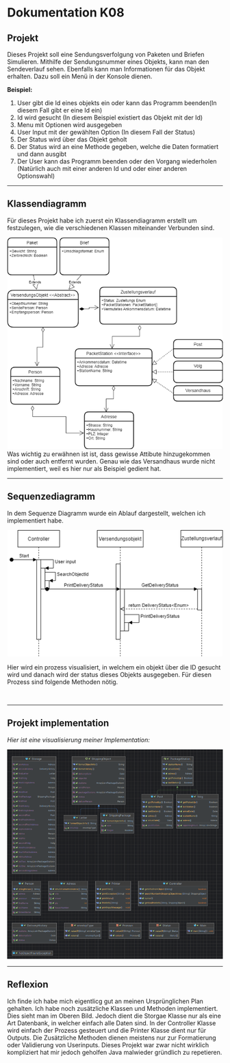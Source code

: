 # Dokumentation K08

## Projekt
Dieses Projekt soll eine Sendungsverfolgung von Paketen und Briefen Simulieren. 
Mithilfe der Sendungsnummer eines Objekts, kann man den Sendeverlauf sehen. Ebenfalls kann man Informationen für das Objekt erhalten.
Dazu soll ein Menü in der Konsole dienen.

**Beispiel:**
1. User gibt die Id eines objekts ein oder kann das Programm beenden(In diesem Fall gibt er eine Id ein)
2. Id wird gesucht (In diesem Beispiel existiert das Objekt mit der Id)
3. Menu mit Optionen wird ausgegeben
4. User Input mit der gewählten Option (In diesem Fall der Status)
5. Der Status wird über das Objekt geholt
6. Der Status wird an eine Methode gegeben, welche die Daten formatiert und dann ausgibt
7. Der User kann das Programm beenden oder den Vorgang wiederholen (Natürlich auch mit einer anderen Id und oder einer anderen Optionswahl)

<hr>

## Klassendiagramm
Für dieses Projekt habe ich zuerst ein Klassendiagramm erstellt um festzulegen, wie die verschiedenen Klassen miteinander Verbunden sind.

<img src="./Images/klassendiagramm.png" alt="Klassendiagramm">
Was wichtig zu erwähnen ist ist, dass gewisse Attibute hinzugekommen sind oder auch entfernt wurden. Genau wie das Versandhaus wurde nicht implementiert, weil es hier nur als Beispiel gedient hat.

<br>
<hr>

## Sequenzediagramm
In dem Sequenze Diagramm wurde ein Ablauf dargestellt, welchen ich implementiert habe.

<img src="./Images/SequenzeDiagramm.png" alt="Sequenzediagramm">

Hier wird ein prozess visualisiert, in welchem ein objekt über die ID gesucht wird und danach wird der status dieses Objekts ausgegeben. Für diesen Prozess sind folgende Methoden nötig.

<br>
<hr>

## Projekt implementation

*Hier ist eine visualisierung meiner Implementation:*

<img src="./Images/aufbau.png" alt="aufbau">


<br>
<hr>

## Reflexion
Ich finde ich habe mich eigentlicg gut an meinen Ursprünglichen Plan gehalten. Ich habe noch zusätzliche Klassen und Methoden implementiert. Dies sieht man im Oberen Bild. Jedoch dient die Storgae Klasse nur als eine Art Datenbank, in welcher einfach alle Daten sind. In der Controller Klasse wird einfach der Prozess gesteuert und die Printer Klasse dient nur für Outputs. Die Zusätzliche Methoden dienen meistens nur zur Formatierung oder Validierung von Userinputs. Dieses Projekt war zwar nicht wirklich kompliziert hat mir jedoch geholfen Java malwieder gründlich zu repetieren.